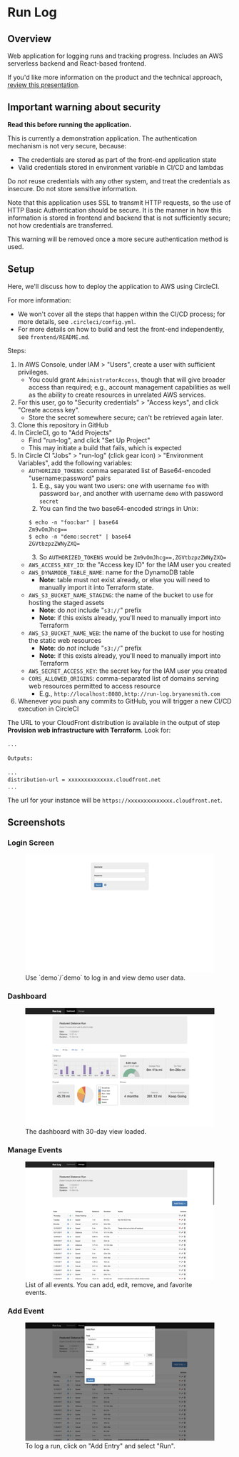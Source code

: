 # Run Log

## Overview
Web application for logging runs and tracking progress. Includes an AWS serverless backend and React-based frontend.

If you'd like more information on the product and the technical approach,  [review this presentation](https://docs.google.com/presentation/d/1A99DvfPVWyc-2TcBnq0_8jJZ-GgUx-0bhkbwZQlP6-s).

## Important warning about security

**Read this before running the application.**

This is currently a demonstration application. The authentication mechanism is not very secure, because:

* The credentials are stored as part of the front-end application state
* Valid credentials stored in environment variable in CI/CD and lambdas

Do _not_ reuse credentials with any other system, and treat the credentials as insecure. Do not store sensitive information.

Note that this application uses SSL to transmit HTTP requests, so the use of HTTP Basic Authentication should be secure. It is the manner in how this information is stored in frontend and backend that is not sufficiently secure; not how credentials are transferred.

This warning will be removed once a more secure authentication method is used.

## Setup

Here, we'll discuss how to deploy the application to AWS using CircleCI.

For more information:
* We won't cover all the steps that happen within the CI/CD process; for more details, see `.circleci/config.yml`.
* For more details on how to build and test the front-end independently, see `frontend/README.md`.

Steps:

1. In AWS Console, under IAM > "Users", create a user with sufficient privileges.
    - You could grant `AdministratorAccess`, though that will give broader access than required; e.g., account management capabilities as well as the ability to create resources in unrelated AWS services.
2. For this user, go to "Security credentials" > "Access keys", and click "Create access key".
    - Store the secret somewhere secure; can't be retrieved again later.
3. Clone this repository in GitHub
4. In CircleCI, go to "Add Projects"
    - Find "run-log", and click "Set Up Project"
    - This may initiate a build that fails, which is expected
5. In Circle CI "Jobs" > "run-log" (click gear icon) > "Environment Variables", add the following variables:
    - `AUTHORIZED_TOKENS`: comma separated list of Base64-encoded "username:password" pairs
      1. E.g., say you want two users: one with username `foo` with password `bar`, and another with username `demo` with password `secret`
      2. You can find the two base64-encoded strings in Unix:
      ```
      $ echo -n "foo:bar" | base64
      Zm9vOmJhcg==
      $ echo -n "demo:secret" | base64
      ZGVtbzpzZWNyZXQ=
      ```
      3. So `AUTHORIZED_TOKENS` would be `Zm9vOmJhcg==,ZGVtbzpzZWNyZXQ=`
    - `AWS_ACCESS_KEY_ID`: the "Access key ID" for the IAM user you created
    - `AWS_DYNAMODB_TABLE_NAME`: name for the DynamoDB table
        - **Note**: table must not exist already, or else you will need to manually import it into Terraform state.
    - `AWS_S3_BUCKET_NAME_STAGING`: the name of the bucket to use for hosting the staged assets
        - **Note**: do _not_ include "`s3://`" prefix
        - **Note**: if this exists already, you'll need to manually import into Terraform
    - `AWS_S3_BUCKET_NAME_WEB`: the name of the bucket to use for hosting the static web resources
        - **Note**: do _not_ include "`s3://`" prefix
        - **Note**: if this exists already, you'll need to manually import into Terraform
    - `AWS_SECRET_ACCESS_KEY`: the secret key for the IAM user you created
    - `CORS_ALLOWED_ORIGINS`: comma-separated list of domains serving web resources permitted to access resource
        - E.g., `http://localhost:8080,http://run-log.bryanesmith.com`
6. Whenever you push any commits to GitHub, you will trigger a new CI/CD execution in CircleCI

The URL to your CloudFront distribution is available in the output of step **Provision web infrastructure with Terraform**. Look for:

```
...

Outputs:

...
distribution-url = xxxxxxxxxxxxxx.cloudfront.net
...
```

The url for your instance will be `https://xxxxxxxxxxxxxx.cloudfront.net`.

## Screenshots

### Login Screen

<figure>
  <kbd>
    <img src="./images/0.png">
  </kbd>
  <figcaption>Use `demo`/`demo` to log in and view demo user data.</figcaption>
</figure>

### Dashboard

<figure>
  <kbd>
    <img src="./images/1.png">
  </kbd>
  <figcaption>The dashboard with 30-day view loaded.</figcaption>
</figure>

### Manage Events

<figure>
  <kbd>
    <img src="./images/2.png">
  </kbd>
  <figcaption>List of all events. You can add, edit, remove, and favorite events.</figcaption>
</figure>

### Add Event

<figure>
  <kbd>
    <img src="./images/3.png">
  </kbd>
  <figcaption>To log a run, click on "Add Entry" and select "Run".</figcaption>
</figure>
